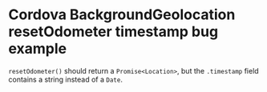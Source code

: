 # Cordova BackgroundGeolocation resetOdometer timestamp bug example
`resetOdometer()` should return a `Promise<Location>`, but the `.timestamp`
field contains a string instead of a `Date`.
